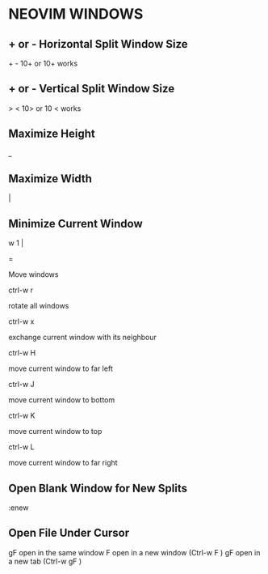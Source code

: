 # NEOVIM WINDOWS

## + or - Horizontal Split Window Size
<C-w> +
<C-w> -
<C-w> 10+ or 10<C-w>+ works

## + or - Vertical Split Window Size
<C-w> >
<C-w> <
<C-w> 10> or 10<C-w> < works

## Maximize Height
<C-w> _

## Maximize Width
<C-w> |

## Minimize Current Window
<C-w> w 1 |

<C-w> =

Move windows

ctrl-w r

rotate all windows

ctrl-w x

exchange current window with its neighbour

ctrl-w H

move current window to far left

ctrl-w J

move current window to bottom

ctrl-w K

move current window to top

ctrl-w L

move current window to far right

## Open Blank Window for New Splits
:enew

## Open File Under Cursor
gF         open in the same window
<c-w>F     open in a new window (Ctrl-w F )
<c-w>gF    open in a new tab (Ctrl-w gF )
